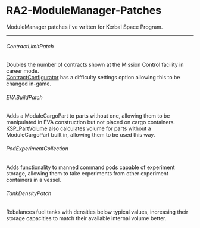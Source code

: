 # RA2-ModuleManager-Patches
ModuleManager patches i've written for Kerbal Space Program.

---

###### ContractLimitPatch
Doubles the number of contracts shown at the Mission Control facility in career mode.  
[ContractConfigurator](https://github.com/jrossignol/ContractConfigurator/) has a difficulty settings option allowing this to be changed in-game.
###### EVABuildPatch
Adds a ModuleCargoPart to parts without one, allowing them to be manipulated in EVA construction but not placed on cargo containers.  
[KSP_PartVolume](https://github.com/linuxgurugamer/KSP_PartVolume) also calculates volume for parts without a ModuleCargoPart built in, allowing them to be used this way.
###### PodExperimentCollection
Adds functionality to manned command pods capable of experiment storage, allowing them to take experiments from other experiment containers in a vessel.
###### TankDensityPatch
Rebalances fuel tanks with densities below typical values, increasing their storage capacities to match their available internal volume better.

